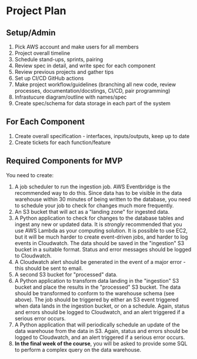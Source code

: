 # Project Plan

## Setup/Admin

1. Pick AWS account and make users for all members
1. Project overall timeline
1. Schedule stand-ups, sprints, pairing
1. Review spec in detail, and write spec for each component
1. Review previous projects and gather tips
1. Set up CI/CD GitHub actions
1. Make project workflow/guidelines (branching all new code, review processes, documentation/docstings, CI/CD, pair programming)
1. Infrastucure diagram/outline with names/spec
1. Create spec/schema for data storage in each part of the system

## For Each Component

1. Create overall specification - interfaces, inputs/outputs, keep up to date
1. Create tickets for each function/feature

## Required Components for MVP

You need to create:

1. A job scheduler to run the ingestion job. AWS Eventbridge is the recommended way to do this. Since data has to be visible in the data warehouse within 30 minutes of being written to the database, you need to schedule your job to check for changes much more frequently.
1. An S3 bucket that will act as a "landing zone" for ingested data.
1. A Python application to check for changes to the database tables and ingest any new or updated data. It is _strongly_ recommended that you use AWS Lambda as your computing solution. It is possible to use EC2, but it will be much harder to create event-driven jobs, and harder to log events in Cloudwatch. The data should be saved in the "ingestion" S3 bucket in a suitable format. Status and error messages should be logged to Cloudwatch.
1. A Cloudwatch alert should be generated in the event of a major error - this should be sent to email.
1. A second S3 bucket for "processed" data.
1. A Python application to transform data landing in the "ingestion" S3 bucket and place the results in the "processed" S3 bucket. The data should be transformed to conform to the warehouse schema (see above). The job should be triggered by either an S3 event triggered when data lands in the ingestion bucket, or on a schedule. Again, status and errors should be logged to Cloudwatch, and an alert triggered if a serious error occurs.
1. A Python application that will periodically schedule an update of the data warehouse from the data in S3. Again, status and errors should be logged to Cloudwatch, and an alert triggered if a serious error occurs.
1. **In the final week of the course**, you will be asked to provide some SQL to perform a complex query on the data warehouse.

